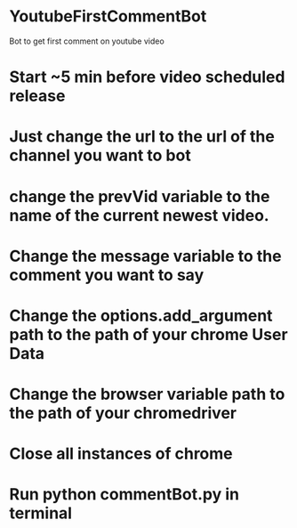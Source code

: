 # YoutubeFirstCommentBot
Bot to get first comment on youtube video
# Start ~5 min before video scheduled release
# Just change the url to the url of the channel you want to bot
# change the prevVid variable to the name of the current newest video.
# Change the message variable to the comment you want to say
# Change the options.add_argument path to the path of your chrome User Data
# Change the browser variable path to the path of your chromedriver
# Close all instances of chrome
# Run python commentBot.py in terminal

